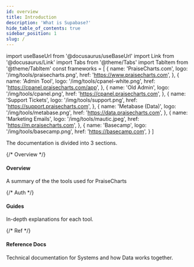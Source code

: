 ```yaml
---
id: overview
title: Introduction
description: 'What is Supabase?'
hide_table_of_contents: true
sidebar_position: 1
slug: /
---
```


import useBaseUrl from '@docusaurus/useBaseUrl'
import Link from '@docusaurus/Link'
import Tabs from '@theme/Tabs'
import TabItem from '@theme/TabItem'
const frameworks = [
  {
    name: 'PraiseCharts.com',
    logo: '/img/tools/praisecharts.png',
    href: 'https://www.praisecharts.com',
  },
  {
    name: 'Admin Tool',
    logo: '/img/tools/cpanel-white.png',
    href: 'https://cpanel.praisecharts.com/app',
  },
  {
    name: 'Old Admin',
    logo: '/img/tools/cpanel.png',
    href: 'https://cpanel.praisecharts.com',
  },
  {
    name: 'Support Tickets',
    logo: '/img/tools/support.png',
    href: 'https://support.praisecharts.com',
  },
    {
    name: 'Metabase (Data)',
    logo: '/img/tools/metabase.png',
    href: 'https://data.praisecharts.com',
  },
  {
    name: 'Marketing Emails',
    logo: '/img/tools/mautic.jpeg',
    href: 'https://m.praisecharts.com',
  },
  {
    name: 'Basecamp',
    logo: '/img/tools/basecamp.png',
    href: 'https://basecamp.com',
  }
]

The documentation is divided into 3 sections.

<div class="container" style={{ padding: 0 }}>
  <div class="row is-multiline">
    {/* Overview */}
    <div class="col col--4">
      <Link class="card" to="/docs/architecture" style={{ height: '100%' }}>
        <div class="card__body">
          <h4>Overview</h4>
          <p>A summary of the the tools used for PraiseCharts</p>
        </div>
      </Link>
    </div>
    {/* Auth */}
    <div class="col col--4">
      <Link class="card" to="/docs/guides" style={{ height: '100%' }}>
        <div class="card__body">
          <h4>Guides</h4>
          <p>In-depth explanations for each tool.</p>
        </div>
      </Link>
    </div>
    {/* Ref */}
    <div class="col col--4">
      <Link class="card" to="/docs/reference/javascript/supabase-client" style={{ height: '100%' }}>
        <div class="card__body">
          <h4>Reference Docs</h4>
          <p>Technical documentation for Systems and how Data works together.</p>
        </div>
      </Link>
    </div>
  </div>
</div>
